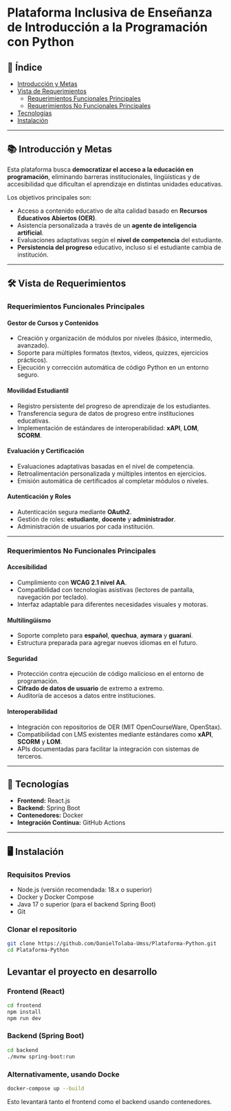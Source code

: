 # Plataforma Inclusiva de Enseñanza de Introducción a la Programación con Python

## 📑 Índice

- [Introducción y Metas](#-introducción-y-metas)
- [Vista de Requerimientos](#-vista-de-requerimientos)
  - [Requerimientos Funcionales Principales](#requerimientos-funcionales-principales)
  - [Requerimientos No Funcionales Principales](#requerimientos-no-funcionales-principales)
- [Tecnologías](#-tecnologías)
- [Instalación](#-instalación)

---

## 📚 Introducción y Metas

Esta plataforma busca **democratizar el acceso a la educación en programación**, eliminando barreras institucionales, lingüísticas y de accesibilidad que dificultan el aprendizaje en distintas unidades educativas.

Los objetivos principales son:

- Acceso a contenido educativo de alta calidad basado en **Recursos Educativos Abiertos (OER)**.
- Asistencia personalizada a través de un **agente de inteligencia artificial**.
- Evaluaciones adaptativas según el **nivel de competencia** del estudiante.
- **Persistencia del progreso** educativo, incluso si el estudiante cambia de institución.

---

## 🛠️ Vista de Requerimientos

### Requerimientos Funcionales Principales

#### Gestor de Cursos y Contenidos

- Creación y organización de módulos por niveles (básico, intermedio, avanzado).
- Soporte para múltiples formatos (textos, videos, quizzes, ejercicios prácticos).
- Ejecución y corrección automática de código Python en un entorno seguro.

#### Movilidad Estudiantil

- Registro persistente del progreso de aprendizaje de los estudiantes.
- Transferencia segura de datos de progreso entre instituciones educativas.
- Implementación de estándares de interoperabilidad: **xAPI**, **LOM**, **SCORM**.

#### Evaluación y Certificación

- Evaluaciones adaptativas basadas en el nivel de competencia.
- Retroalimentación personalizada y múltiples intentos en ejercicios.
- Emisión automática de certificados al completar módulos o niveles.

#### Autenticación y Roles

- Autenticación segura mediante **OAuth2**.
- Gestión de roles: **estudiante**, **docente** y **administrador**.
- Administración de usuarios por cada institución.

---

### Requerimientos No Funcionales Principales

#### Accesibilidad

- Cumplimiento con **WCAG 2.1 nivel AA**.
- Compatibilidad con tecnologías asistivas (lectores de pantalla, navegación por teclado).
- Interfaz adaptable para diferentes necesidades visuales y motoras.

#### Multilingüismo

- Soporte completo para **español**, **quechua**, **aymara** y **guaraní**.
- Estructura preparada para agregar nuevos idiomas en el futuro.

#### Seguridad

- Protección contra ejecución de código malicioso en el entorno de programación.
- **Cifrado de datos de usuario** de extremo a extremo.
- Auditoría de accesos a datos entre instituciones.

#### Interoperabilidad

- Integración con repositorios de OER (MIT OpenCourseWare, OpenStax).
- Compatibilidad con LMS existentes mediante estándares como **xAPI**, **SCORM** y **LOM**.
- APIs documentadas para facilitar la integración con sistemas de terceros.

---

## 🧩 Tecnologías

- **Frontend:** React.js
- **Backend:** Spring Boot
- **Contenedores:** Docker
- **Integración Continua:** GitHub Actions

---

## 🖥️ Instalación

### Requisitos Previos

- Node.js (versión recomendada: 18.x o superior)
- Docker y Docker Compose
- Java 17 o superior (para el backend Spring Boot)
- Git

### Clonar el repositorio

```bash
git clone https://github.com/DanielTolaba-Umss/Plataforma-Python.git
cd Plataforma-Python
```

## Levantar el proyecto en desarrollo

### Frontend (React)

```bash
cd frontend
npm install
npm run dev
```

### Backend (Spring Boot)

```bash
cd backend
./mvnw spring-boot:run
```

### Alternativamente, usando Docke

```bash
docker-compose up --build
```

Esto levantará tanto el frontend como el backend usando contenedores.
